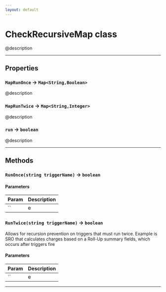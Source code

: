```yaml
---
layout: default
---
```

# CheckRecursiveMap class

@description

---
## Properties

### `MapRunOnce` → `Map<String,Boolean>`

@description

### `MapRunTwice` → `Map<String,Integer>`

@description

### `run` → `boolean`

@description

---
## Methods
### `RunOnce(string triggerName)` → `boolean`
#### Parameters
|Param|Description|
|-----|-----------|
|`` | e |

### `RunTwice(string triggerName)` → `boolean`

Allows for recursion prevention on triggers that must run twice. Example is SRO that calculates charges based on a Roll-Up summary fields, which occurs after triggers fire

#### Parameters
|Param|Description|
|-----|-----------|
|`` | e |

---
